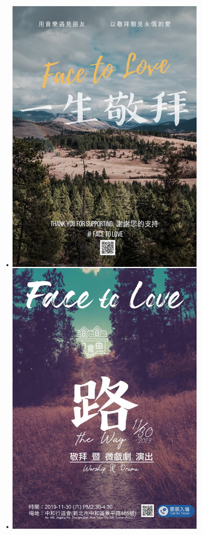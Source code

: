 <!---
如欲新增新的活動訊息, 參照下列三個步驟:

1. 製作圖檔
  1.1 將海報圖檔改成這個尺寸: 1024 × 1449, 72dpi
  1.2 將圖檔上傳至 tinypng.com 縮小並下載
  1.3 將壓縮好的圖檔上傳至 /events. 名稱建議活動日期方便管理, 例如 2025-05-02.jpg

2. 以此格式新增條目在下:

- [![圖片說明](./events/圖檔.jpg)](連結)

--->

- [![一生敬拜](./events/2019-02-16.jpg)](https://www.facebook.com/media/set/?set=a.2308825219127898&type=3&locale=zh_TW)
- [![路](./events/2019-11-30.jpg)](https://www.facebook.com/media/set/?set=a.3135359323141146&type=3&locale=zh_TW)
